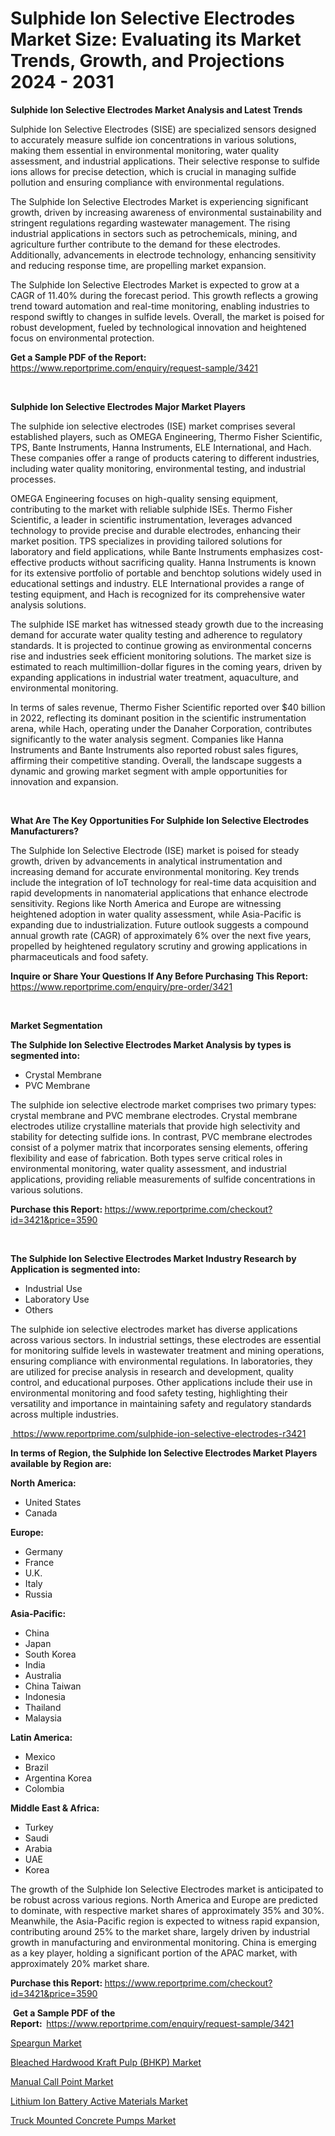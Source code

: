 <p><h1>Sulphide Ion Selective Electrodes Market Size: Evaluating its Market Trends, Growth, and Projections 2024 - 2031</h1></p><p><strong>Sulphide Ion Selective Electrodes Market Analysis and Latest Trends</strong></p>
<p><p>Sulphide Ion Selective Electrodes (SISE) are specialized sensors designed to accurately measure sulfide ion concentrations in various solutions, making them essential in environmental monitoring, water quality assessment, and industrial applications. Their selective response to sulfide ions allows for precise detection, which is crucial in managing sulfide pollution and ensuring compliance with environmental regulations.</p><p>The Sulphide Ion Selective Electrodes Market is experiencing significant growth, driven by increasing awareness of environmental sustainability and stringent regulations regarding wastewater management. The rising industrial applications in sectors such as petrochemicals, mining, and agriculture further contribute to the demand for these electrodes. Additionally, advancements in electrode technology, enhancing sensitivity and reducing response time, are propelling market expansion.</p><p>The Sulphide Ion Selective Electrodes Market is expected to grow at a CAGR of 11.40% during the forecast period. This growth reflects a growing trend toward automation and real-time monitoring, enabling industries to respond swiftly to changes in sulfide levels. Overall, the market is poised for robust development, fueled by technological innovation and heightened focus on environmental protection.</p></p>
<p><strong>Get a Sample PDF of the Report:&nbsp;</strong> <a href="https://www.reportprime.com/enquiry/request-sample/3421">https://www.reportprime.com/enquiry/request-sample/3421</a></p>
<p>&nbsp;</p>
<p><strong>Sulphide Ion Selective Electrodes Major Market Players</strong></p>
<p><p>The sulphide ion selective electrodes (ISE) market comprises several established players, such as OMEGA Engineering, Thermo Fisher Scientific, TPS, Bante Instruments, Hanna Instruments, ELE International, and Hach. These companies offer a range of products catering to different industries, including water quality monitoring, environmental testing, and industrial processes.</p><p>OMEGA Engineering focuses on high-quality sensing equipment, contributing to the market with reliable sulphide ISEs. Thermo Fisher Scientific, a leader in scientific instrumentation, leverages advanced technology to provide precise and durable electrodes, enhancing their market position. TPS specializes in providing tailored solutions for laboratory and field applications, while Bante Instruments emphasizes cost-effective products without sacrificing quality. Hanna Instruments is known for its extensive portfolio of portable and benchtop solutions widely used in educational settings and industry. ELE International provides a range of testing equipment, and Hach is recognized for its comprehensive water analysis solutions.</p><p>The sulphide ISE market has witnessed steady growth due to the increasing demand for accurate water quality testing and adherence to regulatory standards. It is projected to continue growing as environmental concerns rise and industries seek efficient monitoring solutions. The market size is estimated to reach multimillion-dollar figures in the coming years, driven by expanding applications in industrial water treatment, aquaculture, and environmental monitoring.</p><p>In terms of sales revenue, Thermo Fisher Scientific reported over $40 billion in 2022, reflecting its dominant position in the scientific instrumentation arena, while Hach, operating under the Danaher Corporation, contributes significantly to the water analysis segment. Companies like Hanna Instruments and Bante Instruments also reported robust sales figures, affirming their competitive standing. Overall, the landscape suggests a dynamic and growing market segment with ample opportunities for innovation and expansion.</p></p>
<p>&nbsp;</p>
<p><strong>What Are The Key Opportunities For Sulphide Ion Selective Electrodes Manufacturers?</strong></p>
<p><p>The Sulphide Ion Selective Electrode (ISE) market is poised for steady growth, driven by advancements in analytical instrumentation and increasing demand for accurate environmental monitoring. Key trends include the integration of IoT technology for real-time data acquisition and rapid developments in nanomaterial applications that enhance electrode sensitivity. Regions like North America and Europe are witnessing heightened adoption in water quality assessment, while Asia-Pacific is expanding due to industrialization. Future outlook suggests a compound annual growth rate (CAGR) of approximately 6% over the next five years, propelled by heightened regulatory scrutiny and growing applications in pharmaceuticals and food safety.</p></p>
<p><strong>Inquire or Share Your Questions If Any Before Purchasing This Report:</strong> <a href="https://www.reportprime.com/enquiry/pre-order/3421">https://www.reportprime.com/enquiry/pre-order/3421</a></p>
<p>&nbsp;</p>
<p><strong>Market Segmentation</strong></p>
<p><strong>The Sulphide Ion Selective Electrodes Market Analysis by types is segmented into:</strong></p>
<p><ul><li>Crystal Membrane</li><li>PVC Membrane</li></ul></p>
<p><p>The sulphide ion selective electrode market comprises two primary types: crystal membrane and PVC membrane electrodes. Crystal membrane electrodes utilize crystalline materials that provide high selectivity and stability for detecting sulfide ions. In contrast, PVC membrane electrodes consist of a polymer matrix that incorporates sensing elements, offering flexibility and ease of fabrication. Both types serve critical roles in environmental monitoring, water quality assessment, and industrial applications, providing reliable measurements of sulfide concentrations in various solutions.</p></p>
<p><strong>Purchase this Report:&nbsp;</strong><a href="https://www.reportprime.com/checkout?id=3421&price=3590">https://www.reportprime.com/checkout?id=3421&price=3590</a></p>
<p>&nbsp;</p>
<p><strong>The Sulphide Ion Selective Electrodes Market Industry Research by Application is segmented into:</strong></p>
<p><ul><li>Industrial Use</li><li>Laboratory Use</li><li>Others</li></ul></p>
<p><p>The sulphide ion selective electrodes market has diverse applications across various sectors. In industrial settings, these electrodes are essential for monitoring sulfide levels in wastewater treatment and mining operations, ensuring compliance with environmental regulations. In laboratories, they are utilized for precise analysis in research and development, quality control, and educational purposes. Other applications include their use in environmental monitoring and food safety testing, highlighting their versatility and importance in maintaining safety and regulatory standards across multiple industries.</p></p>
<p><a href="https://www.reportprime.com/sulphide-ion-selective-electrodes-r3421">&nbsp;https://www.reportprime.com/sulphide-ion-selective-electrodes-r3421</a></p>
<p><strong>In terms of Region, the Sulphide Ion Selective Electrodes Market Players available by Region are:</strong></p>
<p>
    <p> <strong> North America: </strong>
        <ul>
            <li>United States</li>
            <li>Canada</li>
        </ul>
        </p> 
    <p> <strong> Europe: </strong>
        <ul>
            <li>Germany</li>
            <li>France</li>
            <li>U.K.</li>
            <li>Italy</li>
            <li>Russia</li>
        </ul>
        </p> 
    <p> <strong> Asia-Pacific: </strong>
        <ul>
            <li>China</li>
            <li>Japan</li>
            <li>South Korea</li>
            <li>India</li>
            <li>Australia</li>
            <li>China Taiwan</li>
            <li>Indonesia</li>
            <li>Thailand</li>
            <li>Malaysia</li>
        </ul>
        </p> 
    <p> <strong> Latin America: </strong>
        <ul>
            <li>Mexico</li>
            <li>Brazil</li>
            <li>Argentina Korea</li>
            <li>Colombia</li>
        </ul>
        </p> 
    <p> <strong> Middle East & Africa: </strong>
        <ul>
            <li>Turkey</li>
            <li>Saudi</li>
            <li>Arabia</li>
            <li>UAE</li>
            <li>Korea</li>
        </ul>
    </p>
    </p>
<p><p>The growth of the Sulphide Ion Selective Electrodes market is anticipated to be robust across various regions. North America and Europe are predicted to dominate, with respective market shares of approximately 35% and 30%. Meanwhile, the Asia-Pacific region is expected to witness rapid expansion, contributing around 25% to the market share, largely driven by industrial growth in manufacturing and environmental monitoring. China is emerging as a key player, holding a significant portion of the APAC market, with approximately 20% market share.</p></p>
<p><strong>Purchase this Report: </strong><a href="https://www.reportprime.com/checkout?id=3421&price=3590">https://www.reportprime.com/checkout?id=3421&price=3590</a></p>
<p>&nbsp;<strong>Get a Sample PDF of the Report:&nbsp;&nbsp;</strong><a href="https://www.reportprime.com/enquiry/request-sample/3421">https://www.reportprime.com/enquiry/request-sample/3421</a></p>
<p><strong></strong></p>
<p><p><a href="https://www.linkedin.com/pulse/market-insights-global-speargun-forecast-innovation-trends-2024-vsyjf?trackingId=ML5cLyfBSc%2BtS1Q%2BphiW7Q%3D%3D">Speargun Market</a></p><p><a href="https://issuu.com/reportprime-2/docs/bleached-hardwood-kraft-pulp-bhkp-m_c0136ca9cb68f8">Bleached Hardwood Kraft Pulp (BHKP) Market</a></p><p><a href="https://www.linkedin.com/pulse/manual-call-point-market-size-share-trends-analysis-report-hjr6f?trackingId=prFM5XIORESiGUan0V0ERQ%3D%3D">Manual Call Point Market</a></p><p><a href="https://issuu.com/reportprime-2/docs/lithium-ion-battery-active-material_b7e3e18ac2376c">Lithium Ion Battery Active Materials Market</a></p><p><a href="https://www.linkedin.com/pulse/truck-mounted-concrete-pumps-market-global-insights-regional-q4uxf?trackingId=c5XhFolQRSKNgPT4oHIFwA%3D%3D">Truck Mounted Concrete Pumps Market</a></p></p>